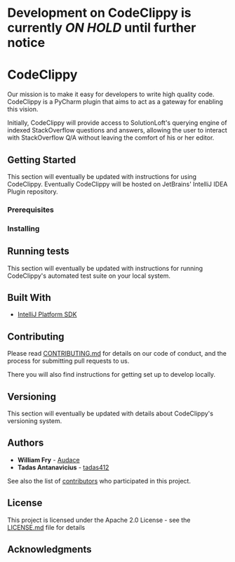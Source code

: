 # Development on CodeClippy is currently *ON HOLD* until further notice

# CodeClippy

Our mission is to make it easy for developers to write high quality code. CodeClippy is a PyCharm plugin that aims to act as a gateway for enabling this vision.

Initially, CodeClippy will provide access to SolutionLoft's querying engine of indexed StackOverflow questions and answers, allowing the user to interact with StackOverflow Q/A without leaving the comfort of his or her editor.

## Getting Started

This section will eventually be updated with instructions for using CodeClippy. Eventually CodeClippy will be hosted on JetBrains' IntelliJ IDEA Plugin repository.

### Prerequisites

### Installing

## Running tests

This section will eventually be updated with instructions for running CodeClippy's automated test suite on your local system.

## Built With

* [IntelliJ Platform SDK](http://www.jetbrains.org/intellij/sdk/docs/welcome.html)

## Contributing

Please read [CONTRIBUTING.md](https://github.com/SolutionLoft/CodeClippy/blob/master/CONTRIBUTING.md) for details on our
code of conduct, and the process for submitting pull requests to us.

There you will also find instructions for getting set up to develop locally.

## Versioning

This section will eventually be updated with details about CodeClippy's versioning system.

## Authors

* **William Fry** - [Audace](https://github.com/Audace)
* **Tadas Antanavicius** - [tadas412](https://github.com/tadas412)

See also the list of [contributors](https://github.com/SolutionLoft/CodeClippy/contributors) who participated in this project.

## License

This project is licensed under the Apache 2.0 License - see the [LICENSE.md](LICENSE.md) file for details

## Acknowledgments

